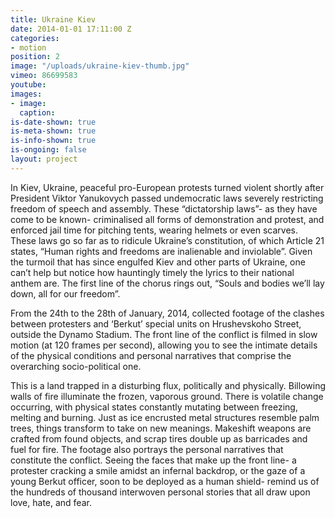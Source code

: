 ```yaml
---
title: Ukraine Kiev
date: 2014-01-01 17:11:00 Z
categories:
- motion
position: 2
image: "/uploads/ukraine-kiev-thumb.jpg"
vimeo: 86699583
youtube: 
images:
- image: 
  caption: 
is-date-shown: true
is-meta-shown: true
is-info-shown: true
is-ongoing: false
layout: project
---
```


In Kiev, Ukraine, peaceful pro-European protests turned violent shortly after President Viktor Yanukovych passed undemocratic laws severely restricting freedom of speech and assembly. These “dictatorship laws”- as they have come to be known- criminalised all forms of demonstration and protest, and enforced jail time for pitching tents, wearing helmets or even scarves. These laws go so far as to ridicule Ukraine’s constitution, of which Article 21 states, “Human rights and freedoms are inalienable and inviolable”. Given the turmoil that has since engulfed Kiev and other parts of Ukraine, one can’t help but notice how hauntingly timely the lyrics to their national anthem are. The first line of the chorus rings out, “Souls and bodies we’ll lay down, all for our freedom”.

From the 24th to the 28th of January, 2014, collected footage of the clashes between protesters and ‘Berkut’ special units on Hrushevskoho Street, outside the Dynamo Stadium. The front line of the conflict is filmed in slow motion (at 120 frames per second), allowing you to see the intimate details of the physical conditions and personal narratives that comprise the overarching socio-political one.

This is a land trapped in a disturbing flux, politically and physically. Billowing walls of fire illuminate the frozen, vaporous ground. There is volatile change occurring, with physical states constantly mutating between freezing, melting and burning. Just as ice encrusted metal structures resemble palm trees, things transform to take on new meanings. Makeshift weapons are crafted from found objects, and scrap tires double up as barricades and fuel for fire. The footage also portrays the personal narratives that constitute the conflict. Seeing the faces that make up the front line- a protester cracking a smile amidst an infernal backdrop, or the gaze of a young Berkut officer, soon to be deployed as a human shield- remind us of the hundreds of thousand interwoven personal stories that all draw upon love, hate, and fear.